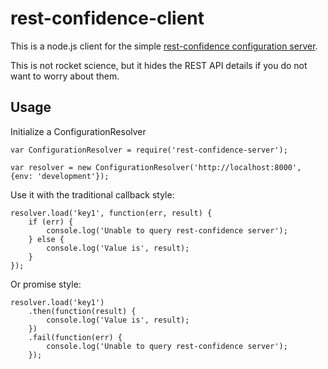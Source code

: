 rest-confidence-client
======================

This is a node.js client for the simple [rest-confidence configuration server](https://github.com/palmerabollo/rest-confidence).

This is not rocket science, but it hides the REST API details if you do not want to worry about them.

Usage
-----

Initialize a ConfigurationResolver

```
var ConfigurationResolver = require('rest-confidence-server');

var resolver = new ConfigurationResolver('http://localhost:8000', {env: 'development'});
```

Use it with the traditional callback style:

```
resolver.load('key1', function(err, result) {
    if (err) {
        console.log('Unable to query rest-confidence server');
    } else {
        console.log('Value is', result);
    }
});
```

Or promise style:

```
resolver.load('key1')
    .then(function(result) { 
        console.log('Value is', result);
    })
    .fail(function(err) {
        console.log('Unable to query rest-confidence server');
    });
```